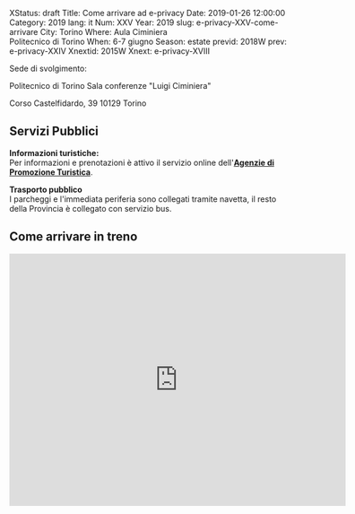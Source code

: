 XStatus: draft
Title: Come arrivare ad e-privacy
Date: 2019-01-26 12:00:00
Category: 2019
lang: it
Num: XXV
Year: 2019
slug: e-privacy-XXV-come-arrivare
City: Torino
Where: Aula Ciminiera<br/>Politecnico di Torino
When: 6-7 giugno
Season: estate
previd: 2018W
prev: e-privacy-XXIV
Xnextid: 2015W
Xnext: e-privacy-XVIII


Sede di svolgimento:

Politecnico di Torino
Sala conferenze "Luigi Ciminiera"

Corso Castelfidardo, 39
10129 Torino


<h2>Servizi Pubblici</h2>

<p><strong>Informazioni turistiche:<br /></strong>
Per informazioni e prenotazioni &egrave; attivo il servizio online dell'<strong><a href="https://www.visitatorino.com/informazioni-varie/uffici-turistici/" target="_blank" title="APT Torino">Agenzie di Promozione Turistica</a></strong>.</p>

<p><strong>Trasporto pubblico</strong>
<br>
I parcheggi e l'immediata periferia sono collegati tramite navetta, il resto della Provincia &egrave; collegato con servizio bus.


<h2>Come arrivare in treno</h2>


<iframe src="https://www.google.com/maps/embed?pb=!1m23!1m12!1m3!1d2818.1097800386046!2d7.657936015544081!3d45.06328407909825!2m3!1f0!2f0!3f0!3m2!1i1024!2i768!4f13.1!4m8!3e6!4m0!4m5!1s0x47886d1903ca7c67%3A0x3f3cc37977fac37b!2sCorso+Castelfidardo%2C+39%2C+10129+Torino+TO!3m2!1d45.0632841!2d7.6601247!5e0!3m2!1sit!2sit!4v1548697391265" width="600" height="450" frameborder="0" style="border:0" allowfullscreen></iframe>
